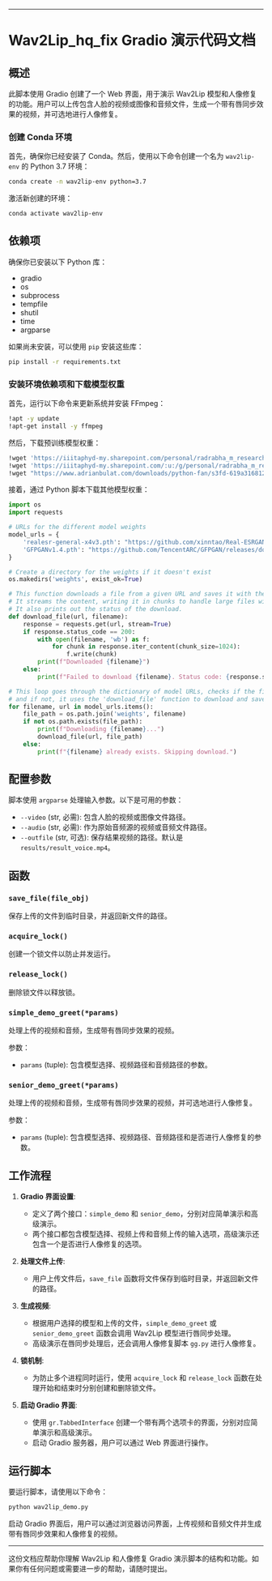 [python]: 当然，我将为这段代码撰写一份开发文档。该文档将包括代码概述、依赖项、配置参数、主要功能和工作流程的详细说明。

---

# Wav2Lip_hq_fix Gradio 演示代码文档

## 概述

此脚本使用 Gradio 创建了一个 Web 界面，用于演示 Wav2Lip 模型和人像修复的功能。用户可以上传包含人脸的视频或图像和音频文件，生成一个带有唇同步效果的视频，并可选地进行人像修复。

### 创建 Conda 环境

首先，确保你已经安装了 Conda。然后，使用以下命令创建一个名为 `wav2lip-env` 的 Python 3.7 环境：

```sh
conda create -n wav2lip-env python=3.7
```

激活新创建的环境：

```sh
conda activate wav2lip-env
```

## 依赖项

确保你已安装以下 Python 库：

- gradio
- os
- subprocess
- tempfile
- shutil
- time
- argparse

如果尚未安装，可以使用 `pip` 安装这些库：

```sh
pip install -r requirements.txt
```

### 安装环境依赖项和下载模型权重

首先，运行以下命令来更新系统并安装 FFmpeg：

```sh
!apt -y update
!apt-get install -y ffmpeg
```

然后，下载预训练模型权重：

```sh
!wget 'https://iiitaphyd-my.sharepoint.com/personal/radrabha_m_research_iiit_ac_in/_layouts/15/download.aspx?share=EdjI7bZlgApMqsVoEUUXpLsBxqXbn5z8VTmoxp55YNDcIA' -O 'Wav2Lip/checkpoints/wav2lip_gan.pth'
!wget 'https://iiitaphyd-my.sharepoint.com/:u:/g/personal/radrabha_m_research_iiit_ac_in/Eb3LEzbfuKlJiR600lQWRxgBIY27JZg80f7V9jtMfbNDaQ?e=TBFBVW' -O 'Wav2Lip/checkpoints/wav2lip.pth'
!wget "https://www.adrianbulat.com/downloads/python-fan/s3fd-619a316812.pth" -O "Wav2Lip/face_detection/detection/sfd/s3fd.pth"
```

接着，通过 Python 脚本下载其他模型权重：

```python
import os
import requests

# URLs for the different model weights
model_urls = {
    'realesr-general-x4v3.pth': "https://github.com/xinntao/Real-ESRGAN/releases/download/v0.2.5.0/realesr-general-x4v3.pth",
    'GFPGANv1.4.pth': "https://github.com/TencentARC/GFPGAN/releases/download/v1.3.0/GFPGANv1.4.pth",
}

# Create a directory for the weights if it doesn't exist
os.makedirs('weights', exist_ok=True)

# This function downloads a file from a given URL and saves it with the specified filename.
# It streams the content, writing it in chunks to handle large files without consuming too much memory.
# It also prints out the status of the download.
def download_file(url, filename):
    response = requests.get(url, stream=True)
    if response.status_code == 200:
        with open(filename, 'wb') as f:
            for chunk in response.iter_content(chunk_size=1024):
                f.write(chunk)
        print(f"Downloaded {filename}")
    else:
        print(f"Failed to download {filename}. Status code: {response.status_code}")

# This loop goes through the dictionary of model URLs, checks if the file already exists locally,
# and if not, it uses the 'download_file' function to download and save the weights.
for filename, url in model_urls.items():
    file_path = os.path.join('weights', filename)
    if not os.path.exists(file_path):
        print(f"Downloading {filename}...")
        download_file(url, file_path)
    else:
        print(f"{filename} already exists. Skipping download.")
```

## 配置参数

脚本使用 `argparse` 处理输入参数。以下是可用的参数：

- `--video` (str, 必需): 包含人脸的视频或图像文件路径。
- `--audio` (str, 必需): 作为原始音频源的视频或音频文件路径。
- `--outfile` (str, 可选): 保存结果视频的路径。默认是 `results/result_voice.mp4`。

## 函数

### `save_file(file_obj)`
保存上传的文件到临时目录，并返回新文件的路径。

### `acquire_lock()`
创建一个锁文件以防止并发运行。

### `release_lock()`
删除锁文件以释放锁。

### `simple_demo_greet(*params)`
处理上传的视频和音频，生成带有唇同步效果的视频。

参数：
- `params` (tuple): 包含模型选择、视频路径和音频路径的参数。

### `senior_demo_greet(*params)`
处理上传的视频和音频，生成带有唇同步效果的视频，并可选地进行人像修复。

参数：
- `params` (tuple): 包含模型选择、视频路径、音频路径和是否进行人像修复的参数。

## 工作流程

1. **Gradio 界面设置**:
    - 定义了两个接口：`simple_demo` 和 `senior_demo`，分别对应简单演示和高级演示。
    - 两个接口都包含模型选择、视频上传和音频上传的输入选项，高级演示还包含一个是否进行人像修复的选项。

2. **处理文件上传**:
    - 用户上传文件后，`save_file` 函数将文件保存到临时目录，并返回新文件的路径。

3. **生成视频**:
    - 根据用户选择的模型和上传的文件，`simple_demo_greet` 或 `senior_demo_greet` 函数会调用 Wav2Lip 模型进行唇同步处理。
    - 高级演示在唇同步处理后，还会调用人像修复脚本 `gg.py` 进行人像修复。

4. **锁机制**:
    - 为防止多个进程同时运行，使用 `acquire_lock` 和 `release_lock` 函数在处理开始和结束时分别创建和删除锁文件。

5. **启动 Gradio 界面**:
    - 使用 `gr.TabbedInterface` 创建一个带有两个选项卡的界面，分别对应简单演示和高级演示。
    - 启动 Gradio 服务器，用户可以通过 Web 界面进行操作。

## 运行脚本

要运行脚本，请使用以下命令：

```sh
python wav2lip_demo.py
```

启动 Gradio 界面后，用户可以通过浏览器访问界面，上传视频和音频文件并生成带有唇同步效果和人像修复的视频。

---

这份文档应帮助你理解 Wav2Lip 和人像修复 Gradio 演示脚本的结构和功能。如果你有任何问题或需要进一步的帮助，请随时提出。
